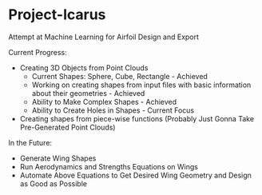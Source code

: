 # Project-Icarus
Attempt at Machine Learning for Airfoil Design and Export

Current Progress:
- Creating 3D Objects from Point Clouds
  - Current Shapes: Sphere, Cube, Rectangle - Achieved
  - Working on creating shapes from input files with basic information about their geometries - Achieved
  - Ability to Make Complex Shapes - Achieved  
  - Ability to Create Holes in Shapes - Current Focus
- Creating shapes from piece-wise functions (Probably Just Gonna Take Pre-Generated Point Clouds)

In the Future:
- Generate Wing Shapes
- Run Aerodynamics and Strengths Equations on Wings
- Automate Above Equations to Get Desired Wing Geometry and Design as Good as Possible
